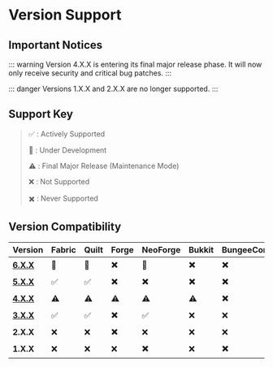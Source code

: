 ﻿# Version Support

## Important Notices

::: warning
Version 4.X.X is entering its final major release phase. It will now only receive security and critical bug patches.
:::

::: danger
Versions 1.X.X and 2.X.X are no longer supported.
:::

## Support Key

> :white_check_mark: : Actively Supported
>
> :construction: : Under Development
>
> :warning: : Final Major Release (Maintenance Mode)
>
> :x: : Not Supported
>
> :heavy_multiplication_x: : Never Supported

## Version Compatibility

| Version                                                           | Fabric             | Quilt              | Forge                    | NeoForge                 | Bukkit                   | BungeeCord               | Velocity                 |
|-------------------------------------------------------------------|--------------------|--------------------|--------------------------|--------------------------|--------------------------|--------------------------|--------------------------|
| [**6.X.X**](https://github.com/XDPXI/XDLib/tree/dev/6.X.X-1.21.1) | :construction:     | :construction:     | :heavy_multiplication_x: | :construction:           | :heavy_multiplication_x: | :heavy_multiplication_x: | :heavy_multiplication_x: |
| [**5.X.X**](https://github.com/XDPXI/XDLib/tree/version/5.X.X)    | :white_check_mark: | :white_check_mark: | :heavy_multiplication_x: | :heavy_multiplication_x: | :heavy_multiplication_x: | :heavy_multiplication_x: | :heavy_multiplication_x: |
| [**4.X.X**](https://github.com/XDPXI/XDLib/tree/version/4.X.X)    | :warning:          | :warning:          | :warning:                | :warning:                | :warning:                | :heavy_multiplication_x: | :heavy_multiplication_x: |
| [**3.X.X**](https://github.com/XDPXI/XDLib/tree/version/3.X.X)    | :white_check_mark: | :white_check_mark: | :heavy_multiplication_x: | :white_check_mark:       | :x:                      | :x:                      | :x:                      |
| **2.X.X**                                                         | :x:                | :x:                | :heavy_multiplication_x: | :x:                      | :x:                      | :x:                      | :x:                      |
| **1.X.X**                                                         | :x:                | :x:                | :x:                      | :heavy_multiplication_x: | :x:                      | :heavy_multiplication_x: | :heavy_multiplication_x: |